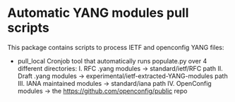 Automatic YANG modules pull scripts
============================================

This package contains scripts to process IETF and openconfig YANG files:

- pull_local
    Cronjob tool that automatically runs populate.py over 4 different directories:
    I. RFC .yang modules -> standard/ietf/RFC path
    II. Draft .yang modules -> experimental/ietf-extracted-YANG-modules path
    III. IANA maintained modules -> standard/iana path
    IV. OpenConfig modules -> the https://github.com/openconfig/public repo
